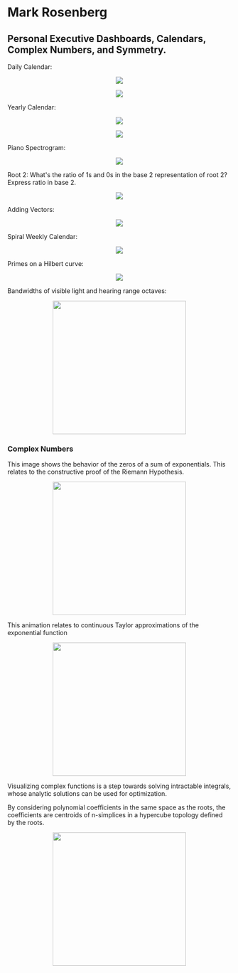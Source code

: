 # Mark Rosenberg

## Personal Executive Dashboards, Calendars, Complex Numbers, and Symmetry.


Daily Calendar:
<p align="center">
  <img src="https://tauself.github.io/daily12hourSpiralCalendarPhotos_092219_4.jpg">
</p>

<p align="center">
  <img src="https://tauself.github.io/dailySpiralCalendarPhotos_092219_4.jpg">
</p>

Yearly Calendar:
<p align="center">
  <img src="https://tauself.github.io/yearlySpiralCalendarPhotos_091719_17.jpg">
</p>

<p align="center">
  <img src="https://tauself.github.io/yearlySpiralCalendarPhotos_091919_2.jpg">
</p>

Piano Spectrogram:
<p align="center">
  <img src="https://tauself.github.io/Unknown2.png">
</p>

Root 2: What's the ratio of 1s and 0s in the base 2 representation of root 2? Express ratio in base 2.
<p align="center">
  <img src="https://tauself.github.io/root2_052719_30.jpg">
</p>

Adding Vectors:
<p align="center">
  <img src="https://tauself.github.io/addVectors052319_3.jpg">
</p>

Spiral Weekly Calendar:
<p align="center">
  <img src="https://tauself.github.io/spiralDesktop_090919_1.jpg">
</p>

Primes on a Hilbert curve:
<p align="center">
  <img src="https://tauself.github.io/HilbertPrimes.png">
</p>

Bandwidths of visible light and hearing range octaves:
<p align="center">
  <img width="300" height="300" src="https://tauself.github.io/bandwidths.png">
</p>

### Complex Numbers

This image shows the behavior of the zeros of a sum of exponentials. This relates to the constructive proof of the Riemann Hypothesis.
<p align="center">
  <img width="300" height="300" src="https://tauself.github.io/ExpZeros2.png">
</p>

This animation relates to continuous Taylor approximations of the exponential function 

<p align="center">
  <img width="300" height="300" src="https://tauself.github.io/ezgif-5-a17819ac3b.gif">
</p>

Visualizing complex functions is a step towards solving intractable integrals, whose analytic solutions can be used for optimization. 

By considering polynomial coefficients in the same space as the roots, the coefficients are centroids of n-simplices in a hypercube topology defined by the roots. 

<p align="center">
  <img width="300" height="300" src="https://tauself.github.io/Quartic.png">
</p>






